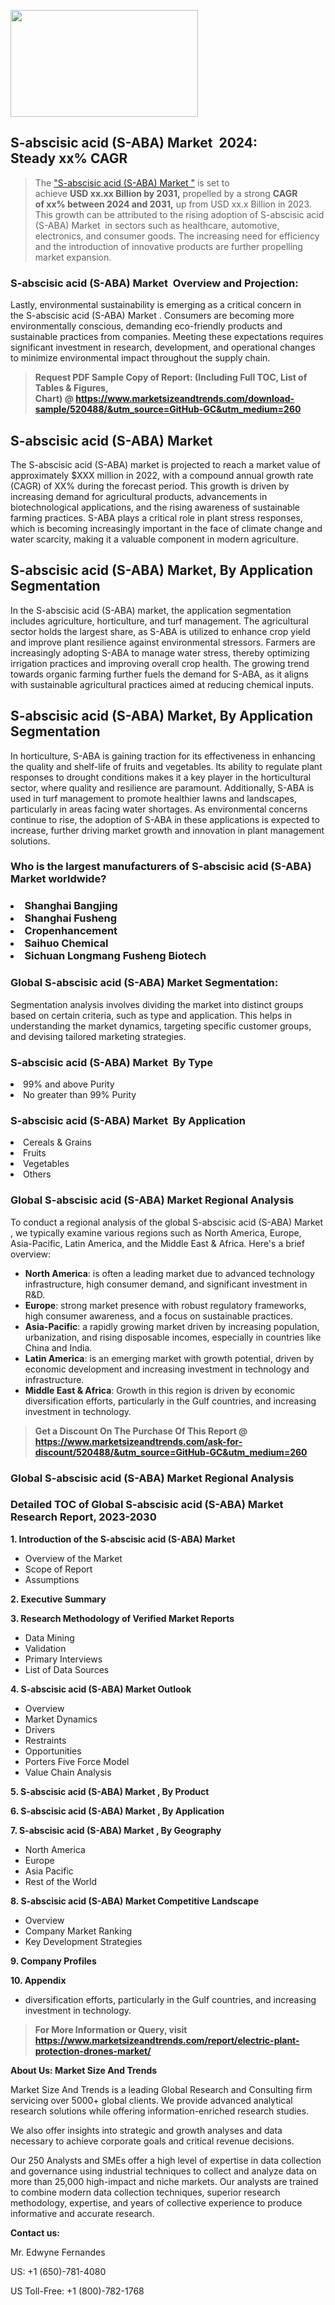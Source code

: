 <p><img class="alignnone size-medium wp-image-20088" src="https://ffe5etoiles.com/wp-content/uploads/2024/12/MST1-300x171.png" alt="" width="300" height="171" /></p><h2 id="ember46" class="ember-view reader-text-block__heading-2">S-abscisic acid (S-ABA) Market &nbsp;2024: Steady&nbsp;xx% CAGR</h2><blockquote id="ember47" class="ember-view reader-text-block__blockquote">The&nbsp;<a class="app-aware-link " href="https://www.marketsizeandtrends.com/download-sample/520488/&utm_source=GitHub-GC&utm_medium=260" target="_blank" data-test-app-aware-link="">"S-abscisic acid (S-ABA) Market "</a>&nbsp;is set to achieve&nbsp;<strong>USD&nbsp;xx.xx&nbsp;Billion by 2031,</strong>&nbsp;propelled by a strong&nbsp;<strong>CAGR of&nbsp;xx% between 2024 and 2031,</strong>&nbsp;up from USD xx.x Billion in 2023. This growth can be attributed to the rising adoption of&nbsp;S-abscisic acid (S-ABA) Market &nbsp;in sectors such as healthcare, automotive, electronics, and consumer goods. The increasing need for efficiency and the introduction of innovative products are further propelling market expansion.</blockquote><h3 id="ember48" class="ember-view reader-text-block__heading-3">S-abscisic acid (S-ABA) Market &nbsp;Overview and Projection:</h3><p id="ember49" class="ember-view reader-text-block__paragraph">Lastly, environmental sustainability is emerging as a critical concern in the&nbsp;S-abscisic acid (S-ABA) Market . Consumers are becoming more environmentally conscious, demanding eco-friendly products and sustainable practices from companies. Meeting these expectations requires significant investment in research, development, and operational changes to minimize environmental impact throughout the supply chain.</p><blockquote id="ember50" class="ember-view reader-text-block__blockquote"><strong>Request PDF Sample Copy of Report: (Including Full TOC, List of Tables &amp; Figures, Chart)&nbsp;@&nbsp;<strong><a href="https://www.marketsizeandtrends.com/download-sample/520488/&utm_source=GitHub-GC&utm_medium=260" target="_blank">https://www.marketsizeandtrends.com/download-sample/520488/&utm_source=GitHub-GC&utm_medium=260</a></strong></strong></blockquote><h3 class=""> <h2>S-abscisic acid (S-ABA) Market</h2><p>The S-abscisic acid (S-ABA) market is projected to reach a market value of approximately $XXX million in 2022, with a compound annual growth rate (CAGR) of XX% during the forecast period. This growth is driven by increasing demand for agricultural products, advancements in biotechnological applications, and the rising awareness of sustainable farming practices. S-ABA plays a critical role in plant stress responses, which is becoming increasingly important in the face of climate change and water scarcity, making it a valuable component in modern agriculture.</p><h2>S-abscisic acid (S-ABA) Market, By Application Segmentation</h2><p>In the S-abscisic acid (S-ABA) market, the application segmentation includes agriculture, horticulture, and turf management. The agricultural sector holds the largest share, as S-ABA is utilized to enhance crop yield and improve plant resilience against environmental stressors. Farmers are increasingly adopting S-ABA to manage water stress, thereby optimizing irrigation practices and improving overall crop health. The growing trend towards organic farming further fuels the demand for S-ABA, as it aligns with sustainable agricultural practices aimed at reducing chemical inputs.</p><h2>S-abscisic acid (S-ABA) Market, By Application Segmentation</h2><p>In horticulture, S-ABA is gaining traction for its effectiveness in enhancing the quality and shelf-life of fruits and vegetables. Its ability to regulate plant responses to drought conditions makes it a key player in the horticultural sector, where quality and resilience are paramount. Additionally, S-ABA is used in turf management to promote healthier lawns and landscapes, particularly in areas facing water shortages. As environmental concerns continue to rise, the adoption of S-ABA in these applications is expected to increase, further driving market growth and innovation in plant management solutions.</p></h3><h3 id="" class="">Who is the largest manufacturers of&nbsp;S-abscisic acid (S-ABA) Market worldwide?</h3><h3 class=""></Li><Li>Shanghai Bangjing</Li><Li> Shanghai Fusheng</Li><Li> Cropenhancement</Li><Li> Saihuo Chemical</Li><Li> Sichuan Longmang Fusheng Biotech</h3><h3 id="ember53" class="ember-view reader-text-block__heading-3">Global&nbsp;S-abscisic acid (S-ABA) Market Segmentation:</h3><p id="ember54" class="ember-view reader-text-block__paragraph">Segmentation analysis involves dividing the market into distinct groups based on certain criteria, such as type and application. This helps in understanding the market dynamics, targeting specific customer groups, and devising tailored marketing strategies.</p><h3 id="" class="">S-abscisic acid (S-ABA) Market &nbsp;By Type</h3><p></Li><Li>99% and above Purity</Li><Li> No greater than 99% Purity</p><h3 id="" class="">S-abscisic acid (S-ABA) Market &nbsp;By Application</h3><p class=""></Li><Li>Cereals & Grains</Li><Li> Fruits</Li><Li> Vegetables</Li><Li> Others</p><h3 id="ember62" class="ember-view reader-text-block__heading-3">Global S-abscisic acid (S-ABA) Market Regional Analysis</h3><p id="ember63" class="ember-view reader-text-block__paragraph">To conduct a regional analysis of the global S-abscisic acid (S-ABA) Market , we typically examine various regions such as North America, Europe, Asia-Pacific, Latin America, and the Middle East &amp; Africa. Here's a brief overview:</p><ul><li><strong>North America</strong>: is often a leading market due to advanced technology infrastructure, high consumer demand, and significant investment in R&amp;D.</li><li><strong>Europe</strong>: strong market presence with robust regulatory frameworks, high consumer awareness, and a focus on sustainable practices.</li><li><strong>Asia-Pacific</strong>: a rapidly growing market driven by increasing population, urbanization, and rising disposable incomes, especially in countries like China and India.</li><li><strong>Latin America</strong>: is an emerging market with growth potential, driven by economic development and increasing investment in technology and infrastructure.</li><li><strong>Middle East &amp; Africa</strong>: Growth in this region is driven by economic diversification efforts, particularly in the Gulf countries, and increasing investment in technology.</li></ul><blockquote id="ember61" class="ember-view reader-text-block__blockquote"><strong>Get a Discount On The Purchase Of This Report @ <strong><a href="https://html-cleaner.com/" target="">https://www.marketsizeandtrends.com/ask-for-discount/520488/&utm_source=GitHub-GC&utm_medium=260</a></strong></strong></blockquote><h3 id="ember62" class="ember-view reader-text-block__heading-3">Global S-abscisic acid (S-ABA) Market Regional Analysis</h3><h3 id="" class="">Detailed TOC of Global S-abscisic acid (S-ABA) Market Research Report, 2023-2030</h3><p id="" class=""><strong>1. Introduction of the S-abscisic acid (S-ABA) Market </strong></p><ul><li>Overview of the Market</li><li>Scope of Report</li><li>Assumptions</li></ul><p id="" class=""><strong>2. Executive Summary</strong></p><p id="" class=""><strong>3. Research Methodology of Verified Market Reports</strong></p><ul><li>Data Mining</li><li>Validation</li><li>Primary Interviews</li><li>List of Data Sources</li></ul><p id="" class=""><strong>4. S-abscisic acid (S-ABA) Market Outlook</strong></p><ul><li>Overview</li><li>Market Dynamics</li><li>Drivers</li><li>Restraints</li><li>Opportunities</li><li>Porters Five Force Model</li><li>Value Chain Analysis</li></ul><p id="" class=""><strong>5. S-abscisic acid (S-ABA) Market , By Product</strong></p><p id="" class=""><strong>6. S-abscisic acid (S-ABA) Market , By Application</strong></p><p id="" class=""><strong>7. S-abscisic acid (S-ABA) Market , By Geography</strong></p><ul><li>North America</li><li>Europe</li><li>Asia Pacific</li><li>Rest of the World</li></ul><p id="" class=""><strong>8. S-abscisic acid (S-ABA) Market Competitive Landscape</strong></p><ul><li>Overview</li><li>Company Market Ranking</li><li>Key Development Strategies</li></ul><p id="" class=""><strong>9. Company Profiles</strong></p><p id="" class=""><strong>10. Appendix</strong></p><ul><li>diversification efforts, particularly in the Gulf countries, and increasing investment in technology.</li></ul><blockquote id="ember65" class="ember-view reader-text-block__blockquote"><strong>For More Information or Query, visit <strong><strong><a href="https://html-cleaner.com/" target="">https://www.marketsizeandtrends.com/report/electric-plant-protection-drones-market/</a></strong></strong></strong></blockquote><p id="" class=""><strong>About Us: Market Size And Trends</strong></p><p id="" class="">Market Size And Trends is a leading Global Research and Consulting firm servicing over 5000+ global clients. We provide advanced analytical research solutions while offering information-enriched research studies.</p><p id="" class="">We also offer insights into strategic and growth analyses and data necessary to achieve corporate goals and critical revenue decisions.</p><p id="" class="">Our 250 Analysts and SMEs offer a high level of expertise in data collection and governance using industrial techniques to collect and analyze data on more than 25,000 high-impact and niche markets. Our analysts are trained to combine modern data collection techniques, superior research methodology, expertise, and years of collective experience to produce informative and accurate research.</p><p id="" class=""><strong>Contact us:</strong></p><p id="" class="">Mr. Edwyne Fernandes</p><p id="" class="">US: +1 (650)-781-4080</p><p id="" class="">US Toll-Free: +1 (800)-782-1768</p>

